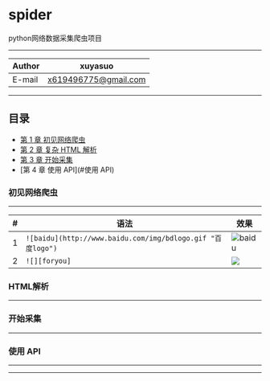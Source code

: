 spider
==================
python网络数据采集爬虫项目


****
	
|Author|xuyasuo|
|---|---
|E-mail|x619496775@gmail.com


****
## 目录
* [第 1 章 初见网络爬虫](#初见网络爬虫)
* [第 2 章 复杂 HTML 解析](#HTML解析)
* [第 3 章 开始采集](#开始采集)
* [第 4 章 使用 API](#使用 API)


### 初见网络爬虫
-------------
|#|语法|效果|
|---|---|----
|1|`![baidu](http://www.baidu.com/img/bdlogo.gif "百度logo")`|![baidu](http://www.baidu.com/img/bdlogo.gif "百度logo")
|2|`![][foryou]`|![][foryou]

### HTML解析
------------


### 开始采集
--------------


### 使用 API
-------------

-----------------------
[foryou]:https://github.com/guodongxiaren/ImageCache/raw/master/Logo/foryou.gif
